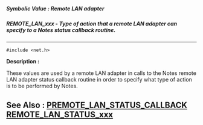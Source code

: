 ##### Symbolic Value : Remote LAN adapter
##### REMOTE_LAN_xxx - Type of action that a remote LAN adapter can specify to a Notes status callback routine.
---
```
#include <net.h>
```
**Description :**

These values are used by a remote LAN adapter in calls to the Notes remote LAN 
adapter status callback routine in order to specify what type of action is to 
be performed by Notes.

**See Also :**
[PREMOTE_LAN_STATUS_CALLBACK](/reference/Data/PREMOTE_LAN_STATUS_CALLBACK)
[REMOTE_LAN_STATUS_xxx](/reference/Symb/REMOTE_LAN_STATUS_xxx)
---
